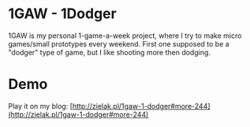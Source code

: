 # 1GAW - 1Dodger

1GAW is my personal 1-game-a-week project, where I try to make micro games/small prototypes every weekend. First one supposed to be a "dodger" type of game, but I like shooting more then dodging.

# Demo

Play it on my blog: [http://zielak.pl/1gaw-1-dodger#more-244](http://zielak.pl/1gaw-1-dodger#more-244)

